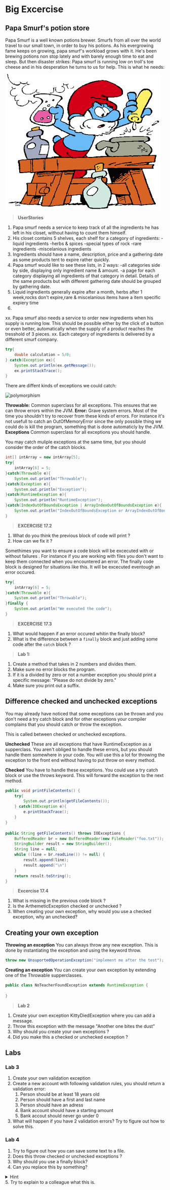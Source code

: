 # Big Excercise
## Papa Smurf's potion store
Papa Smurf is a well known potions brewer. Smurfs from all over the world travel to our small town, in order to buy his potions.
As his evergrowing fame keeps on growing, papa smurf's workload grows with it. He's been brewing potions non stop lately and with barely enough time to eat and sleep.
But then disaster strikes: Papa smurf is running low on troll's toe cheese and in his desperation he turns to us for help.
This is what he needs:


![grotesmurf](grotesmurf.jpg)
> **UserStories**
>
1. Papa smurf needs a service to keep track of all the ingredients he has left in his closet, without having to count them himself.
2. His closet contains 5 shelves, each shelf for a category of ingredients: -liquid ingredients -herbs & spices -special types of rock -rare ingredients -miscelanious ingredients
3. Ingredients should have a name, description, price and a gathering date as some products tent to expire rather quickly.
4. Papa smurf would like to see these lists, in 2 ways: -all categories side by side, displaying only ingredient name & amount. -a page for each category displaying all ingredients of that category in detail. Details of the same products but with different gathering date should be grouped by gathering date. 
5. Liquid ingredients generally expire after a month, herbs after 1 week,rocks don't expire,rare & miscelanious items have a item specific expiery time
6. 










xx. Papa smurf also needs a service to order new ingredients when his supply is running low. This should be possible either by the click of a button or even better, automatically when the supply of a product reaches the tresshold of 3 pieces.
xx. Each category of ingredients is delivered by a different smurf company.


```java
try{
	double calculation = 5/0;
} catch(Exception ex){
	System.out.println(ex.getMessage());
    ex.printStackTrace();
}
``` 
There are diffent kinds of exceptions we could catch:

![polymorphism](img/classdiagramException.png)

**Throwable:**
Common superclass for all exceptions. This ensures that we can throw errors within the JVM.
**Error:**
Grave system errors. Most of the time you shouldn't try to recover from these kinds of errors. For instance it's not usefull to catch an OutOfMemoryError since the only possible thing we could do is kill the program, something that is done automaticly by the JVM.
**Exceptions**
Common superclass for all exceptions you should handle.

You may catch muliple exceptions at the same time, but you should consider the order of the catch blocks.

```java
int[] intArray = new intArray[5];
try{
	intArray[6] = 5;
}catch(Throwable e){
	System.out.println("Throwable");
}catch(Exception e){
	System.out.println("Exception");
}catch(RuntimeException e){
	System.out.println("RuntimeException");
}catch(IndexOutOfBoundsException | ArrayIndexOutOfBoundsException e){
	System.out.println("IndexOutOfBoundsException or ArrayIndexOutOfBoundsException");
}
```

> **EXCERCISE 17.2**
>
1. What do you think the previous block of code will print ?
2. How can we fix it ?

Somethimes you want to ensure a code block will be excecuted with or without failures . For instance if you are working with files you don't want to keep them connected when you encountered an error. The finally code block is designed for situations like this.
It will be excecuted eventough an error occured.

```java
try{
	intArray[6] = 5;
}catch(Throwable e){
	System.out.println("Throwable");
}finally {
	System.out.println("We executed the code");
}
```

> **EXCERCISE 17.3**
>
1. What would happen if an error occured whitin the finally block?
2. What is the difference between a ```finally``` block and just adding some code after the ```catch``` block ?

> **Lab 1:**
>
1. Create a method that takes in 2 numbers and divides them.
2. Make sure no error blocks the program.
3. If it is a divided by zero or not a number exception you should print a specific message: "Please do not divide by zero."
4. Make sure you print out a suffix.

## Difference checked and unchecked exceptions
You may already have noticed that some exceptions can be thrown and you don't need a try catch block and for other exceptions your compiler complains that you should catch or throw the exception. 

This is called between checked or unchecked exceptions.

**Unchecked**
These are all exceptions that have RuntimeException as a supperclass. 
You aren't obliged to handle these errors, but you should handle them somewhere in your code. You will use this a lot for throwing the exception to the front end without having to put throw on every method.

**Checked**
You have to handle these exceptions. You could use a try catch block or use the throws keyword. This will forward the exception to the next method.

```java
public void printFileContents() {
	try{
    	System.out.println(getFileContents());
    } catch(IOException e){
    	e.printStackTrace();
    }
}

public String getFileContents() throws IOExceptions {
	BufferedReader br = new BufferedReader(new FileReader("foo.txt"));
    StringBuilder result = new StringBuilder();
	String line = null;
    while ((line = br.readLine()) != null) {
		result.append(line);
        result.append("\n")
 	}
    return result.toString();
}
```

> **Excercise 17.4**
>
1. What is missing in the previous code block ?
2. Is the ArthemeticException checked or unchecked ?
3. When creating your own exception, why would you use a checked exception, why an unchecked?

## Creating your own exception
**Throwing an exception**
You can always throw any new exception. This is done by instantiating the exception and using the keyword throw.
```java
throw new UnsuportedOperationException("implement me after the test");
```

**Creating an exception**
You can create your own exception by extending one of the Throwable supperclasses.

```java
public class NoTeacherFoundException extends RuntimeException {

}
```

> **Lab 2**
>
1. Create your own exception KittyDiedException where you can add a message.
2. Throw this exception with the message "Another one bites the dust"
3. Why should you create your own exceptions ?
4. Did you make this a checked or unchecked exception ?

## Labs
### Lab 3

1. Create your own validation exception
2. Create a new account with following validation rules, you should return a validation error:
	1. Person should be at least 18 years old
	2. Person should have a first and last name
	3. Person should have an adress
	4. Bank account should have a starting amount
	5. Bank accout should never go under 0
3. What will happen if you have 2 validation errors? Try to figure out how to solve this. 

### Lab 4
1. Try to figure out how you can save some text to a file.
2. Does this throw checked or unchecked exceptions ?
3. Why should you use a finally block?
4. Can you replace this by something?
<details><summary>Hint</summary>
Search for something called try with resource.
</details>
5. Try to explain to a colleague what this is.
